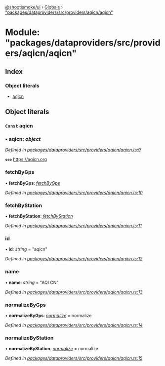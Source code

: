 [@shootismoke/ui](../README.md) › [Globals](../globals.md) › ["packages/dataproviders/src/providers/aqicn/aqicn"](_packages_dataproviders_src_providers_aqicn_aqicn_.md)

# Module: "packages/dataproviders/src/providers/aqicn/aqicn"

## Index

### Object literals

* [aqicn](_packages_dataproviders_src_providers_aqicn_aqicn_.md#const-aqicn)

## Object literals

### `Const` aqicn

### ▪ **aqicn**: *object*

*Defined in [packages/dataproviders/src/providers/aqicn/aqicn.ts:9](https://github.com/shootismoke/common/blob/c0e7829/packages/dataproviders/src/providers/aqicn/aqicn.ts#L9)*

**`see`** https://aqicn.org

###  fetchByGps

• **fetchByGps**: *[fetchByGps](_packages_dataproviders_src_providers_aqicn_fetchby_.md#fetchbygps)*

*Defined in [packages/dataproviders/src/providers/aqicn/aqicn.ts:10](https://github.com/shootismoke/common/blob/c0e7829/packages/dataproviders/src/providers/aqicn/aqicn.ts#L10)*

###  fetchByStation

• **fetchByStation**: *[fetchByStation](_packages_dataproviders_src_providers_aqicn_fetchby_.md#fetchbystation)*

*Defined in [packages/dataproviders/src/providers/aqicn/aqicn.ts:11](https://github.com/shootismoke/common/blob/c0e7829/packages/dataproviders/src/providers/aqicn/aqicn.ts#L11)*

###  id

• **id**: *string* = "aqicn"

*Defined in [packages/dataproviders/src/providers/aqicn/aqicn.ts:12](https://github.com/shootismoke/common/blob/c0e7829/packages/dataproviders/src/providers/aqicn/aqicn.ts#L12)*

###  name

• **name**: *string* = "AQI CN"

*Defined in [packages/dataproviders/src/providers/aqicn/aqicn.ts:13](https://github.com/shootismoke/common/blob/c0e7829/packages/dataproviders/src/providers/aqicn/aqicn.ts#L13)*

###  normalizeByGps

• **normalizeByGps**: *[normalize](_packages_dataproviders_src_providers_aqicn_normalize_.md#normalize)* = normalize

*Defined in [packages/dataproviders/src/providers/aqicn/aqicn.ts:14](https://github.com/shootismoke/common/blob/c0e7829/packages/dataproviders/src/providers/aqicn/aqicn.ts#L14)*

###  normalizeByStation

• **normalizeByStation**: *[normalize](_packages_dataproviders_src_providers_aqicn_normalize_.md#normalize)* = normalize

*Defined in [packages/dataproviders/src/providers/aqicn/aqicn.ts:15](https://github.com/shootismoke/common/blob/c0e7829/packages/dataproviders/src/providers/aqicn/aqicn.ts#L15)*
